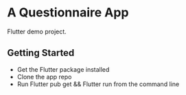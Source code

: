 # A Questionnaire App

Flutter demo project.

## Getting Started

- Get the Flutter package installed
- Clone the app repo
- Run Flutter pub get && Flutter run from the command line
